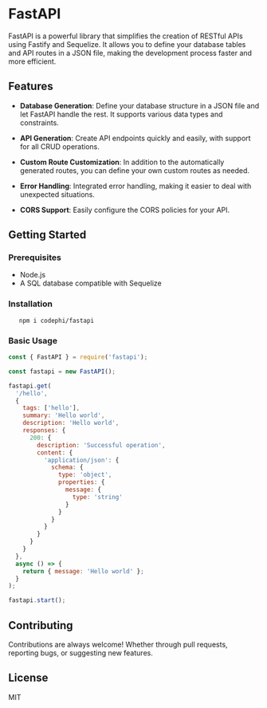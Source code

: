 # FastAPI

FastAPI is a powerful library that simplifies the creation of RESTful APIs using Fastify and Sequelize. It allows you to define your database tables and API routes in a JSON file, making the development process faster and more efficient.

## Features

- **Database Generation**: Define your database structure in a JSON file and let FastAPI handle the rest. It supports various data types and constraints.

- **API Generation**: Create API endpoints quickly and easily, with support for all CRUD operations.

- **Custom Route Customization**: In addition to the automatically generated routes, you can define your own custom routes as needed.

- **Error Handling**: Integrated error handling, making it easier to deal with unexpected situations.

- **CORS Support**: Easily configure the CORS policies for your API.

## Getting Started

### Prerequisites

- Node.js
- A SQL database compatible with Sequelize

### Installation

```
   npm i codephi/fastapi
```

### Basic Usage

```javascript
const { FastAPI } = require('fastapi');

const fastapi = new FastAPI();

fastapi.get(
  '/hello',
  {
    tags: ['hello'],
    summary: 'Hello world',
    description: 'Hello world',
    responses: {
      200: {
        description: 'Successful operation',
        content: {
          'application/json': {
            schema: {
              type: 'object',
              properties: {
                message: {
                  type: 'string'
                }
              }
            }
          }
        }
      }
    }
  },
  async () => {
    return { message: 'Hello world' };
  }
);

fastapi.start();
```

## Contributing
Contributions are always welcome! Whether through pull requests, reporting bugs, or suggesting new features.

## License
MIT
